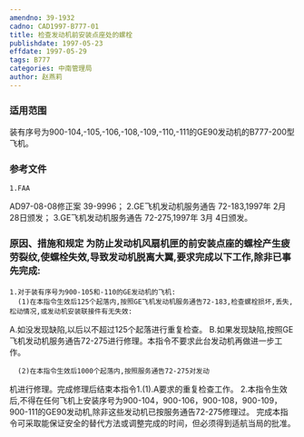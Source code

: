```yaml
---
amendno: 39-1932
cadno: CAD1997-B777-01
title: 检查发动机前安装点座处的螺栓
publishdate: 1997-05-23
effdate: 1997-05-29
tags: B777
categories: 中南管理局
author: 赵燕莉
---
```


### 适用范围 
装有序号为900-104,-105,-106,-108,-109,-110,-111的GE90发动机的B777-200型飞机。

### 参考文件
    1.FAA 
AD97-08-08修正案 39-9996；
    2.GE飞机发动机服务通告 72-183,1997年 2月 28日颁发；
    3.GE飞机发动机服务通告 72-275,1997年 3月 4日颁发。


### 原因、措施和规定     为防止发动机风扇机匣的前安装点座的螺栓产生疲劳裂纹,使螺栓失效,导致发动机脱离大翼,要求完成以下工作,除非已事先完成: 
    1.对于装有序号为900-105和-110的GE发动机的飞机: 
      (1)在本指令生效后125个起落内,按照GE飞机发动机服务通告72-183,检查螺栓损坏,丢失,松动情况,或发动机安装联接件有无失效: 
A.如没发现缺陷,以后以不超过125个起落进行重复检查。 
      B.如果发现缺陷,按照GE飞机发动机服务通告72-275进行修理。本指令不要求此台发动机再做进一步工作。 

      (2)在本指令生效后1000个起落内,按照服务通告72-275对发动
  
机进行修理。完成修理后结束本指令1.(1).A要求的重复检查工作。 
    2.本指令生效后,不得在任何飞机上安装序号为900-104，900-106，900-108，900-109，900-111的GE90发动机,除非这些发动机已按服务通告72-275修理过。 
完成本指令可采取能保证安全的替代方法或调整完成的时间，但必须得到适航当局的批准。
